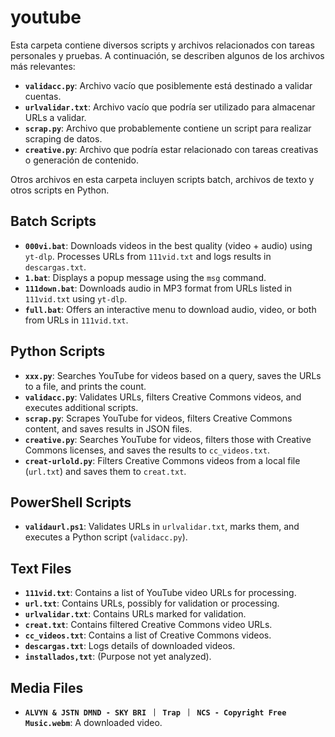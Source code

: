 # youtube

Esta carpeta contiene diversos scripts y archivos relacionados con tareas personales y pruebas. A continuación, se describen algunos de los archivos más relevantes:

- **`validacc.py`**: Archivo vacío que posiblemente está destinado a validar cuentas.
- **`urlvalidar.txt`**: Archivo vacío que podría ser utilizado para almacenar URLs a validar.
- **`scrap.py`**: Archivo que probablemente contiene un script para realizar scraping de datos.
- **`creative.py`**: Archivo que podría estar relacionado con tareas creativas o generación de contenido.

Otros archivos en esta carpeta incluyen scripts batch, archivos de texto y otros scripts en Python.

## Batch Scripts
- **`000vi.bat`**: Downloads videos in the best quality (video + audio) using `yt-dlp`. Processes URLs from `111vid.txt` and logs results in `descargas.txt`.
- **`1.bat`**: Displays a popup message using the `msg` command.
- **`111down.bat`**: Downloads audio in MP3 format from URLs listed in `111vid.txt` using `yt-dlp`.
- **`full.bat`**: Offers an interactive menu to download audio, video, or both from URLs in `111vid.txt`.

## Python Scripts
- **`xxx.py`**: Searches YouTube for videos based on a query, saves the URLs to a file, and prints the count.
- **`validacc.py`**: Validates URLs, filters Creative Commons videos, and executes additional scripts.
- **`scrap.py`**: Scrapes YouTube for videos, filters Creative Commons content, and saves results in JSON files.
- **`creative.py`**: Searches YouTube for videos, filters those with Creative Commons licenses, and saves the results to `cc_videos.txt`.
- **`creat-urlold.py`**: Filters Creative Commons videos from a local file (`url.txt`) and saves them to `creat.txt`.

## PowerShell Scripts
- **`validaurl.ps1`**: Validates URLs in `urlvalidar.txt`, marks them, and executes a Python script (`validacc.py`).

## Text Files
- **`111vid.txt`**: Contains a list of YouTube video URLs for processing.
- **`url.txt`**: Contains URLs, possibly for validation or processing.
- **`urlvalidar.txt`**: Contains URLs marked for validation.
- **`creat.txt`**: Contains filtered Creative Commons video URLs.
- **`cc_videos.txt`**: Contains a list of Creative Commons videos.
- **`descargas.txt`**: Logs details of downloaded videos.
- **`installados,txt`**: (Purpose not yet analyzed).

## Media Files
- **`ALVYN & JSTN DMND - SKY BRI ｜ Trap ｜ NCS - Copyright Free Music.webm`**: A downloaded video.